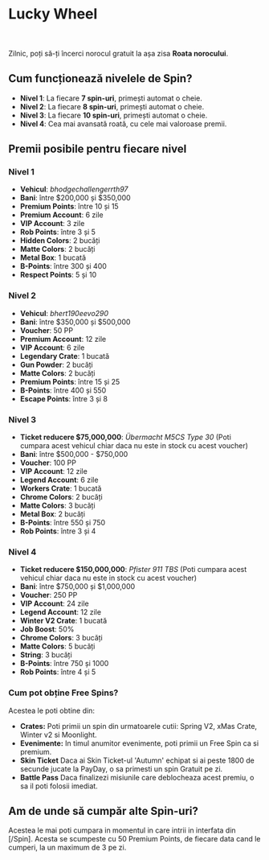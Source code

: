 # Lucky Wheel 
<br><br>
Zilnic, poți să-ți încerci norocul gratuit la așa zisa **Roata norocului**.

## **Cum funcționează nivelele de Spin?**

- **Nivel 1**: La fiecare **7 spin-uri**, primești automat o cheie.
- **Nivel 2**: La fiecare **8 spin-uri**, primești automat o cheie.
- **Nivel 3**: La fiecare **10 spin-uri**, primești automat o cheie.
- **Nivel 4**: Cea mai avansată roată, cu cele mai valoroase premii.


## **Premii posibile pentru fiecare nivel**

### Nivel 1
- **Vehicul**: *bhodgechallengerrth97* 
- **Bani**: între $200,000 și $350,000 
- **Premium Points**: între 10 și 15 
- **Premium Account**: 6 zile 
- **VIP Account**: 3 zile 
- **Rob Points**: între 3 și 5 
- **Hidden Colors**: 2 bucăți 
- **Matte Colors**: 2 bucăți 
- **Metal Box**: 1 bucată 
- **B-Points**: între 300 și 400 
- **Respect Points**: 5 și 10 



### Nivel 2
- **Vehicul**: *bhert190eevo290* 
- **Bani**: între $350,000 și $500,000 
- **Voucher**: 50 PP 
- **Premium Account**: 12 zile 
- **VIP Account**: 6 zile 
- **Legendary Crate**: 1 bucată 
- **Gun Powder**: 2 bucăți 
- **Matte Colors**: 2 bucăți 
- **Premium Points**: între 15 și 25 
- **B-Points**:  între 400 și 550 
- **Escape Points**: între 3 și 8 



### Nivel 3
- **Ticket reducere $75,000,000**: *Übermacht M5CS Type 30* (Poti cumpara acest vehicul chiar daca nu este in stock cu acest voucher)
- **Bani**: între $500,000 - $750,000 
- **Voucher**: 100 PP 
- **VIP Account**: 12 zile 
- **Legend Account**: 6 zile 
- **Workers Crate**: 1 bucată 
- **Chrome Colors**: 2 bucăți 
- **Matte Colors**: 3 bucăți 
- **Metal Box**: 2 bucăți 
- **B-Points**: între  550 și 750 
- **Rob Points**: între 3 și 4 



### Nivel 4
- **Ticket reducere $150,000,000**: *Pfister 911 TBS* (Poti cumpara acest vehicul chiar daca nu este in stock cu acest voucher)
- **Bani**: între $750,000 și $1,000,000 
- **Voucher**: 250 PP 
- **VIP Account**: 24 zile 
- **Legend Account**: 12 zile 
- **Winter V2 Crate**: 1 bucată 
- **Job Boost**: 50% 
- **Chrome Colors**: 3 bucăți 
- **Matte Colors**: 5 bucăți 
- **String**: 3 bucăți 
- **B-Points**: între 750 și 1000 
- **Rob Points**: între 4 și 5 

### Cum pot obține Free Spins? 
Acestea le poti obtine din:

- <strong>Crates:</strong> Poti primii un spin din urmatoarele cutii: Spring V2, xMas Crate, Winter v2 si Moonlight.
- <strong>Evenimente:</strong> In timul anumitor evenimente, poti primii un Free Spin ca si premium.
- <strong>Skin Ticket</strong> Daca ai Skin Ticket-ul 'Autumn' echipat si ai peste 1800 de secunde jucate la PayDay, o sa primesti un spin Gratuit pe zi.
- <strong>Battle Pass</strong> Daca finalizezi misiunile care deblocheaza acest premiu, o sa il poti folosii imediat.

<h2> Am de unde să cumpăr alte Spin-uri? </h2>
Acestea le mai poti cumpara in momentul in care intrii in interfata din [/Spin]. Acesta se scumpeste cu 50 Premium Points, de fiecare data cand le cumperi, la un maximum de 3 pe zi.
